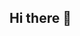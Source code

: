 ## Hi there 👋

<!--
**adamburman/adamburman** is a ✨ _special_ ✨ repository because its `README.md` (this file) appears on your GitHub profile.

Here are some ideas to get you started:

- 🔭 I’m currently working on things
- 🌱 I’m currently learning other things
- 👯 I’m looking to collaborate on some things
- 🤔 I’m looking for help with everything
- 💬 Ask me about ...
- 📫 How to reach me: don't
- 😄 Pronouns: in bio
- ⚡ Fun fact: no
-->
